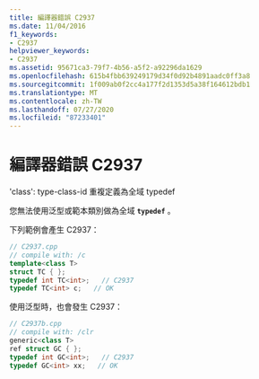 ```yaml
---
title: 編譯器錯誤 C2937
ms.date: 11/04/2016
f1_keywords:
- C2937
helpviewer_keywords:
- C2937
ms.assetid: 95671ca3-79f7-4b56-a5f2-a92296da1629
ms.openlocfilehash: 615b4fbb639249179d34f0d92b4891aadc0ff3a8
ms.sourcegitcommit: 1f009ab0f2cc4a177f2d1353d5a38f164612bdb1
ms.translationtype: MT
ms.contentlocale: zh-TW
ms.lasthandoff: 07/27/2020
ms.locfileid: "87233401"
---
```

# <a name="compiler-error-c2937"></a>編譯器錯誤 C2937

'class': type-class-id 重複定義為全域 typedef

您無法使用泛型或範本類別做為全域 **`typedef`** 。

下列範例會產生 C2937：

```cpp
// C2937.cpp
// compile with: /c
template<class T>
struct TC { };
typedef int TC<int>;   // C2937
typedef TC<int> c;   // OK
```

使用泛型時，也會發生 C2937：

```cpp
// C2937b.cpp
// compile with: /clr
generic<class T>
ref struct GC { };
typedef int GC<int>;   // C2937
typedef GC<int> xx;   // OK
```
